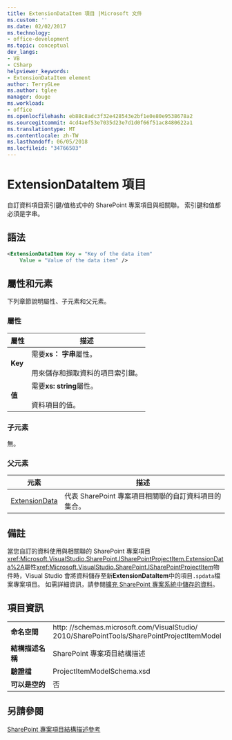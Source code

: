 ```yaml
---
title: ExtensionDataItem 項目 |Microsoft 文件
ms.custom: ''
ms.date: 02/02/2017
ms.technology:
- office-development
ms.topic: conceptual
dev_langs:
- VB
- CSharp
helpviewer_keywords:
- ExtensionDataItem element
author: TerryGLee
ms.author: tglee
manager: douge
ms.workload:
- office
ms.openlocfilehash: eb88c8adc3f32e428543e2bf1e0e80e9538678a2
ms.sourcegitcommit: 4cd4aef53e7035d23e7d1d0f66f51ac8480622a1
ms.translationtype: MT
ms.contentlocale: zh-TW
ms.lasthandoff: 06/05/2018
ms.locfileid: "34766503"
---
```

# <a name="extensiondataitem-element"></a>ExtensionDataItem 項目
  自訂資料項目索引鍵/值格式中的 SharePoint 專案項目與相關聯。 索引鍵和值都必須是字串。  
  
## <a name="syntax"></a>語法  
  
```xml  
<ExtensionDataItem Key = "Key of the data item"  
    Value = "Value of the data item" />  
```  
  
## <a name="attributes-and-elements"></a>屬性和元素
 下列章節說明屬性、子元素和父元素。  
  
### <a name="attributes"></a>屬性  
  
|屬性|描述|  
|---------------|-----------------|  
|**Key**|需要**xs： 字串**屬性。<br /><br /> 用來儲存和擷取資料的項目索引鍵。|  
|**值**|需要**xs: string**屬性。<br /><br /> 資料項目的值。|  
  
### <a name="child-elements"></a>子元素
 無。  
  
### <a name="parent-elements"></a>父元素
  
|元素|描述|  
|-------------|-----------------|  
|[ExtensionData](../sharepoint/extensiondata-element.md)|代表 SharePoint 專案項目相關聯的自訂資料項目的集合。|  
  
## <a name="remarks"></a>備註  
 當您自訂的資料使用與相關聯的 SharePoint 專案項目<xref:Microsoft.VisualStudio.SharePoint.ISharePointProjectItem.ExtensionData%2A>屬性<xref:Microsoft.VisualStudio.SharePoint.ISharePointProjectItem>物件時，Visual Studio 會將資料儲存至新**ExtensionDataItem**中的項目`.spdata`檔案專案項目。 如需詳細資訊，請參閱[擴充 SharePoint 專案系統中儲存的資料](../sharepoint/saving-data-in-extensions-of-the-sharepoint-project-system.md)。  
  
## <a name="element-information"></a>項目資訊
  
|||  
|-|-|  
|**命名空間**|http<nolink>: //schemas.microsoft.com/VisualStudio/<br>2010/SharePointTools/SharePointProjectItemModel| 
|**結構描述名稱**|SharePoint 專案項目結構描述|  
|**驗證檔**|ProjectItemModelSchema.xsd|  
|**可以是空的**|否|  
  
## <a name="see-also"></a>另請參閱
 [SharePoint 專案項目結構描述參考](../sharepoint/sharepoint-project-item-schema-reference.md)  
  
  

